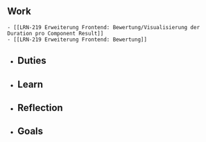 ## Work
	- [[LRN-219 Erweiterung Frontend: Bewertung/Visualisierung der Duration pro Component Result]]
	- [[LRN-219 Erweiterung Frontend: Bewertung]]
- ## Duties
- ## Learn
- ## Reflection
- ## Goals